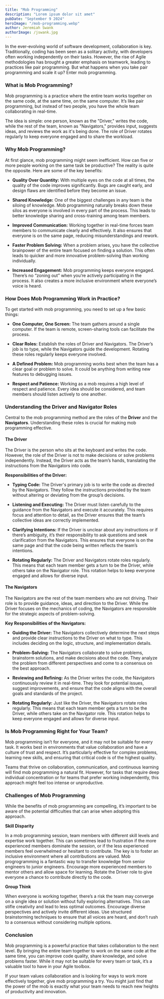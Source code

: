 ```yaml
---
title: "Mob Programming"
description: "Lorem ipsum dolor sit amet"
pubDate: "September 9 2024"
heroImage: "/mob-programming.webp"
author: Jeremiah Swank
authorImage: /jswank.jpg
---
```


In the ever-evolving world of software development, collaboration is key. Traditionally, coding has been seen as a solitary activity, with developers often working independently on their tasks. However, the rise of Agile methodologies has brought a greater emphasis on teamwork, leading to practices like pair programming. But what happens when you take pair programming and scale it up? Enter mob programming.

### What is Mob Programming?

Mob programming is a practice where the entire team works together on the same code, at the same time, on the same computer. It’s like pair programming, but instead of two people, you have the whole team collaborating in real-time.

The idea is simple: one person, known as the "Driver," writes the code, while the rest of the team, known as "Navigators," provides input, suggests ideas, and reviews the work as it's being done. The role of Driver rotates regularly to keep everyone engaged and to share the workload.

### Why Mob Programming?

At first glance, mob programming might seem inefficient. How can five or more people working on the same task be productive? The reality is quite the opposite. Here are some of the key benefits:

* **Quality Over Quantity:** With multiple eyes on the code at all times, the quality of the code improves significantly. Bugs are caught early, and design flaws are identified before they become an issue.

* **Shared Knowledge:** One of the biggest challenges in any team is the siloing of knowledge. Mob programming naturally breaks down these silos as everyone is involved in every part of the process. This leads to better knowledge sharing and cross-training among team members.

* **Improved Communication:** Working together in real-time forces team members to communicate clearly and effectively. It also ensures that everyone is on the same page, reducing misunderstandings and rework.

* **Faster Problem Solving:** When a problem arises, you have the collective brainpower of the entire team focused on finding a solution. This often leads to quicker and more innovative problem-solving than working individually.

* **Increased Engagement:** Mob programming keeps everyone engaged. There’s no “zoning out” when you’re actively participating in the process. It also creates a more inclusive environment where everyone’s voice is heard.

### How Does Mob Programming Work in Practice?

To get started with mob programming, you need to set up a few basic things:

* **One Computer, One Screen:** The team gathers around a single computer. If the team is remote, screen-sharing tools can facilitate the process.

* **Clear Roles:** Establish the roles of Driver and Navigators. The Driver’s job is to type, while the Navigators guide the development. Rotating these roles regularly keeps everyone involved.

* **A Defined Problem:** Mob programming works best when the team has a clear goal or problem to solve. It could be anything from writing new features to debugging issues.

* **Respect and Patience:** Working as a mob requires a high level of respect and patience. Every idea should be considered, and team members should listen actively to one another.

### Understanding the Driver and Navigator Roles

Central to the mob programming method are the roles of the **Driver** and the **Navigators**. Understanding these roles is crucial for making mob programming effective.

#### The Driver

The Driver is the person who sits at the keyboard and writes the code. However, the role of the Driver is not to make decisions or solve problems independently. Instead, the Driver acts as the team’s hands, translating the instructions from the Navigators into code.

**Responsibilities of the Driver:**

* **Typing Code:** The Driver's primary job is to write the code as directed by the Navigators. They follow the instructions provided by the team without altering or deviating from the group’s decisions.

* **Listening and Executing:** The Driver must listen carefully to the guidance from the Navigators and execute it accurately. This requires focus and attention to detail, as the Driver ensures that the team’s collective ideas are correctly implemented.

* **Clarifying Intentions:** If the Driver is unclear about any instructions or if there’s ambiguity, it’s their responsibility to ask questions and seek clarification from the Navigators. This ensures that everyone is on the same page and that the code being written reflects the team’s intentions.

* **Rotating Regularly:** The Driver and Navigators rotate roles regularly. This means that each team member gets a turn to be the Driver, while others take on the Navigator role. This rotation helps to keep everyone engaged and allows for diverse input.

#### The Navigators

The Navigators are the rest of the team members who are not driving. Their role is to provide guidance, ideas, and direction to the Driver. While the Driver focuses on the mechanics of coding, the Navigators are responsible for the strategic aspects of problem-solving.

**Key Responsibilities of the Navigators:**

* **Guiding the Driver:** The Navigators collectively determine the next steps and provide clear instructions to the Driver on what to type. This includes deciding on the logic, structure, and implementation details.

* **Problem-Solving:** The Navigators collaborate to solve problems, brainstorm solutions, and make decisions about the code. They analyze the problem from different perspectives and come to a consensus on the best approach.

* **Reviewing and Refining:** As the Driver writes the code, the Navigators continuously review it in real-time. They look for potential issues, suggest improvements, and ensure that the code aligns with the overall goals and standards of the project.

* **Rotating Regularly:** Just like the Driver, the Navigators rotate roles regularly. This means that each team member gets a turn to be the Driver, while others take on the Navigator role. This rotation helps to keep everyone engaged and allows for diverse input.

### Is Mob Programming Right for Your Team?

Mob programming isn’t for everyone, and it may not be suitable for every task. It works best in environments that value collaboration and have a culture of trust and respect. It’s particularly effective for complex problems, learning new skills, and ensuring that critical code is of the highest quality.

Teams that thrive on collaboration, communication, and continuous learning will find mob programming a natural fit. However, for tasks that require deep individual concentration or for teams that prefer working independently, this approach might feel too intense or unproductive.

### Challenges of Mob Programming

While the benefits of mob programming are compelling, it’s important to be aware of the potential difficulties that can arise when adopting this approach.

**Skill Disparity**

In a mob programming session, team members with different skill levels and expertise work together. This can sometimes lead to frustration if the more experienced members dominate the session, or if the less experienced members feel overwhelmed or hesitant to contribute. The key is to foster an inclusive environment where all contributions are valued. Mob progrogramming is a fantastic way to transfer knowledge from senior engineers to junior engineers. Encourage more experienced members to mentor others and allow space for learning. Rotate the Driver role to give everyone a chance to contribute directly to the code.

**Group Think**

When everyone is working together, there’s a risk the team may converge on a single idea or solution without fully exploring alternatives. This can stifle creativity and lead to less optimal outcomes. Encourage diverse perspectives and actively invite different ideas. Use structured brainstorming techniques to ensure that all voices are heard, and don’t rush to a consensus without considering multiple options.

### Conclusion

Mob programming is a powerful practice that takes collaboration to the next level. By bringing the entire team together to work on the same code at the same time, you can improve code quality, share knowledge, and solve problems faster. While it may not be suitable for every team or task, it’s a valuable tool to have in your Agile toolbox.

If your team values collaboration and is looking for ways to work more effectively together, give mob programming a try. You might just find that the power of the mob is exactly what your team needs to reach new heights of productivity and innovation.